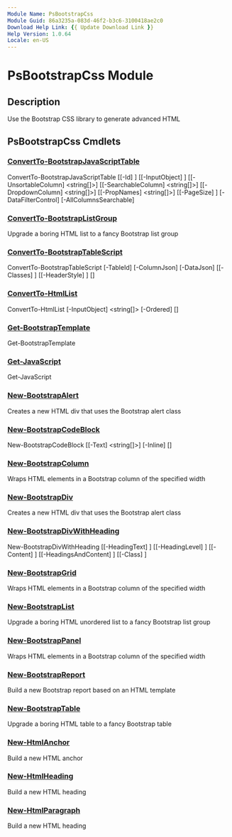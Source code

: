 ```yaml
---
Module Name: PsBootstrapCss
Module Guid: 86a3235a-083d-46f2-b3c6-3100418ae2c0
Download Help Link: {{ Update Download Link }}
Help Version: 1.0.64
Locale: en-US
---
```


# PsBootstrapCss Module
## Description
Use the Bootstrap CSS library to generate advanced HTML

## PsBootstrapCss Cmdlets
### [ConvertTo-BootstrapJavaScriptTable](ConvertTo-BootstrapJavaScriptTable.md)

ConvertTo-BootstrapJavaScriptTable [[-Id] <string>] [[-InputObject] <Object>] [[-UnsortableColumn] <string[]>] [[-SearchableColumn] <string[]>] [[-DropdownColumn] <string[]>] [[-PropNames] <string[]>] [[-PageSize] <int>] [-DataFilterControl] [-AllColumnsSearchable]


### [ConvertTo-BootstrapListGroup](ConvertTo-BootstrapListGroup.md)
Upgrade a boring HTML list to a fancy Bootstrap list group

### [ConvertTo-BootstrapTableScript](ConvertTo-BootstrapTableScript.md)

ConvertTo-BootstrapTableScript [-TableId] <string> [-ColumnJson] <string> [-DataJson] <string> [[-Classes] <string>] [[-HeaderStyle] <string>] [<CommonParameters>]


### [ConvertTo-HtmlList](ConvertTo-HtmlList.md)

ConvertTo-HtmlList [-InputObject] <string[]> [-Ordered] [<CommonParameters>]


### [Get-BootstrapTemplate](Get-BootstrapTemplate.md)

Get-BootstrapTemplate 


### [Get-JavaScript](Get-JavaScript.md)

Get-JavaScript 


### [New-BootstrapAlert](New-BootstrapAlert.md)
Creates a new HTML div that uses the Bootstrap alert class

### [New-BootstrapCodeBlock](New-BootstrapCodeBlock.md)

New-BootstrapCodeBlock [[-Text] <string[]>] [-Inline] [<CommonParameters>]


### [New-BootstrapColumn](New-BootstrapColumn.md)
Wraps HTML elements in a Bootstrap column of the specified width

### [New-BootstrapDiv](New-BootstrapDiv.md)
Creates a new HTML div that uses the Bootstrap alert class

### [New-BootstrapDivWithHeading](New-BootstrapDivWithHeading.md)

New-BootstrapDivWithHeading [[-HeadingText] <string>] [[-HeadingLevel] <ushort>] [[-Content] <string>] [[-HeadingsAndContent] <hashtable>] [[-Class] <string>]


### [New-BootstrapGrid](New-BootstrapGrid.md)
Wraps HTML elements in a Bootstrap column of the specified width

### [New-BootstrapList](New-BootstrapList.md)
Upgrade a boring HTML unordered list to a fancy Bootstrap list group

### [New-BootstrapPanel](New-BootstrapPanel.md)
Wraps HTML elements in a Bootstrap column of the specified width

### [New-BootstrapReport](New-BootstrapReport.md)
Build a new Bootstrap report based on an HTML template

### [New-BootstrapTable](New-BootstrapTable.md)
Upgrade a boring HTML table to a fancy Bootstrap table

### [New-HtmlAnchor](New-HtmlAnchor.md)
Build a new HTML anchor

### [New-HtmlHeading](New-HtmlHeading.md)
Build a new HTML heading

### [New-HtmlParagraph](New-HtmlParagraph.md)
Build a new HTML heading


